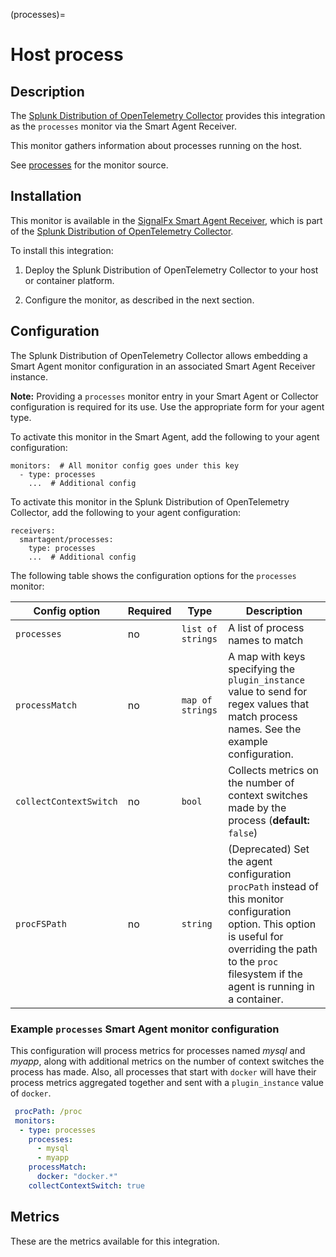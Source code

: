 (processes)=

# Host process

<meta name="description" content="Documentation on the processes monitor">


## Description

The [Splunk Distribution of OpenTelemetry Collector](https://github.com/signalfx/splunk-otel-collector) provides this integration as the `processes` monitor via the Smart Agent Receiver.

This monitor gathers information about processes running on the host.

See [processes](https://github.com/signalfx/signalfx-agent/tree/main/pkg/monitors/collectd/processes) for the monitor source.


## Installation

This monitor is available in the [SignalFx Smart Agent Receiver](https://github.com/signalfx/splunk-otel-collector/tree/main/internal/receiver/smartagentreceiver), which is part of the [Splunk Distribution of OpenTelemetry Collector](https://github.com/signalfx/splunk-otel-collector).

To install this integration:

1. Deploy the Splunk Distribution of OpenTelemetry Collector to your host or container platform.

2. Configure the monitor, as described in the next section.


## Configuration

The Splunk Distribution of OpenTelemetry Collector allows embedding a Smart Agent monitor configuration in an associated Smart Agent Receiver instance.

**Note:** Providing a `processes` monitor entry in your Smart Agent or Collector configuration is required for its use. Use the appropriate form for your agent type.

To activate this monitor in the Smart Agent, add the following to your agent configuration:

```
monitors:  # All monitor config goes under this key
  - type: processes
    ...  # Additional config
```

To activate this monitor in the Splunk Distribution of OpenTelemetry Collector, add the following to your agent configuration:

```
receivers:
  smartagent/processes:
    type: processes
    ...  # Additional config
```

The following table shows the configuration options for the `processes` monitor:

| Config option | Required | Type | Description |
| --- | --- | --- | --- |
| `processes` | no | `list of strings` | A list of process names to match |
| `processMatch` | no | `map of strings` | A map with keys specifying the `plugin_instance` value to send for regex values that match process names. See the example configuration. |
| `collectContextSwitch` | no | `bool` | Collects metrics on the number of context switches made by the process (**default:** `false`) |
| `procFSPath` | no | `string` | (Deprecated) Set the agent configuration `procPath` instead of this monitor configuration option. This option is useful for overriding the path to the `proc` filesystem if the agent is running in a container. |


### Example `processes` Smart Agent monitor configuration

This configuration will process metrics for processes named *mysql* and *myapp*, along with additional metrics on the number of context switches the process has made. Also, all processes that start with `docker` will have their process metrics aggregated together and sent with a `plugin_instance` value of `docker`.

```yaml
 procPath: /proc
 monitors:
  - type: processes
    processes:
      - mysql
      - myapp
    processMatch:
      docker: "docker.*"
    collectContextSwitch: true
```


## Metrics

These are the metrics available for this integration.

<div class="metrics-table" type="collectd/processes" include="markdown"></div>
